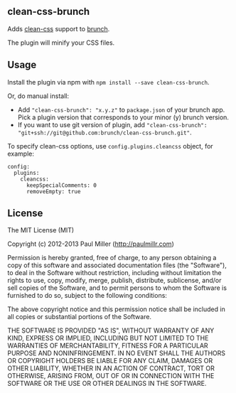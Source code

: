 ## clean-css-brunch
Adds [clean-css](https://github.com/GoalSmashers/clean-css) support to
[brunch](http://brunch.io).

The plugin will minify your CSS files.

## Usage
Install the plugin via npm with `npm install --save clean-css-brunch`.

Or, do manual install:

* Add `"clean-css-brunch": "x.y.z"` to `package.json` of your brunch app.
  Pick a plugin version that corresponds to your minor (y) brunch version.
* If you want to use git version of plugin, add
`"clean-css-brunch": "git+ssh://git@github.com:brunch/clean-css-brunch.git"`.

To specify clean-css options, use `config.plugins.cleancss` object, for example:

```
config:
  plugins:
    cleancss:
      keepSpecialComments: 0
      removeEmpty: true
```

## License

The MIT License (MIT)

Copyright (c) 2012-2013 Paul Miller (http://paulmillr.com)

Permission is hereby granted, free of charge, to any person obtaining a copy
of this software and associated documentation files (the "Software"), to deal
in the Software without restriction, including without limitation the rights
to use, copy, modify, merge, publish, distribute, sublicense, and/or sell
copies of the Software, and to permit persons to whom the Software is
furnished to do so, subject to the following conditions:

The above copyright notice and this permission notice shall be included in
all copies or substantial portions of the Software.

THE SOFTWARE IS PROVIDED "AS IS", WITHOUT WARRANTY OF ANY KIND, EXPRESS OR
IMPLIED, INCLUDING BUT NOT LIMITED TO THE WARRANTIES OF MERCHANTABILITY,
FITNESS FOR A PARTICULAR PURPOSE AND NONINFRINGEMENT. IN NO EVENT SHALL THE
AUTHORS OR COPYRIGHT HOLDERS BE LIABLE FOR ANY CLAIM, DAMAGES OR OTHER
LIABILITY, WHETHER IN AN ACTION OF CONTRACT, TORT OR OTHERWISE, ARISING FROM,
OUT OF OR IN CONNECTION WITH THE SOFTWARE OR THE USE OR OTHER DEALINGS IN
THE SOFTWARE.
